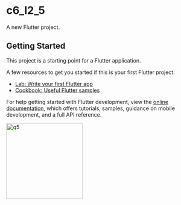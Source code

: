 # c6_l2_5

A new Flutter project.

## Getting Started

This project is a starting point for a Flutter application.

A few resources to get you started if this is your first Flutter project:

- [Lab: Write your first Flutter app](https://docs.flutter.dev/get-started/codelab)
- [Cookbook: Useful Flutter samples](https://docs.flutter.dev/cookbook)

For help getting started with Flutter development, view the
[online documentation](https://docs.flutter.dev/), which offers tutorials,
samples, guidance on mobile development, and a full API reference.

<img width="202" alt="q5" src="https://user-images.githubusercontent.com/114164076/216892099-041d2bc2-11a7-4e63-954a-e99b65ed4921.png">
